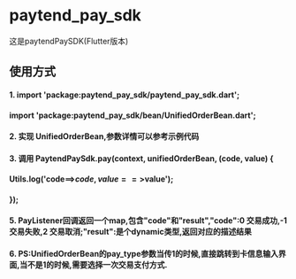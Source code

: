 # paytend_pay_sdk

这是paytendPaySDK(Flutter版本)

## 使用方式

#### 1.  import 'package:paytend_pay_sdk/paytend_pay_sdk.dart';
####     import 'package:paytend_pay_sdk/bean/UnifiedOrderBean.dart'; 
#### 2.  实现 UnifiedOrderBean,参数详情可以参考示例代码
#### 3.  调用 PaytendPaySdk.pay(context, unifiedOrderBean, (code, value) {
####            Utils.log('code==>$code,value==>$value');
####         });
#### 5.  PayListener回调返回一个map,包含"code"和"result","code":0 交易成功,-1 交易失败,2 交易取消;"result":是个dynamic类型,返回对应的描述结果
#### 6.  PS:UnifiedOrderBean的pay_type参数当传1的时候,直接跳转到卡信息输入界面,当不是1的时候,需要选择一次交易支付方式.
